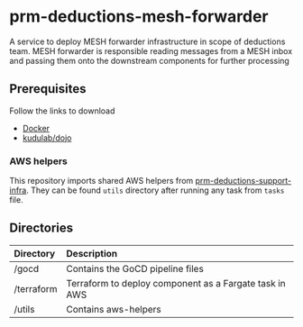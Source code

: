# prm-deductions-mesh-forwarder
A service to deploy MESH forwarder infrastructure in scope of deductions team. 
MESH forwarder is responsible reading messages from a MESH inbox and passing them onto the downstream components for further processing

## Prerequisites

Follow the links to download
- [Docker](https://docs.docker.com/install/)
- [kudulab/dojo](https://github.com/kudulab/dojo#installation)


### AWS helpers

This repository imports shared AWS helpers from [prm-deductions-support-infra](https://github.com/nhsconnect/prm-deductions-support-infra/).
They can be found `utils` directory after running any task from `tasks` file.


## Directories

| Directory         | Description                                             |
| :---------------- | :------------------------------------------------------ |
| /gocd             | Contains the GoCD pipeline files                        |
| /terraform        | Terraform to deploy component as a Fargate task in AWS  |
| /utils            | Contains aws-helpers                                    |

